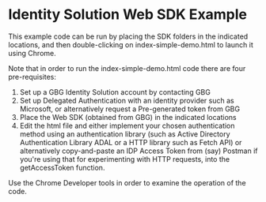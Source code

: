 # Identity Solution Web SDK Example

This example code can be run by placing the SDK folders in the indicated locations, and then double-clicking on index-simple-demo.html to launch it using Chrome.

Note that in order to run the index-simple-demo.html code there are four pre-requisites:

1. Set up a GBG Identity Solution account by contacting GBG
2. Set up Delegated Authentication with an identity provider such as Microsoft, or alternatively request a Pre-generated token from GBG
3. Place the Web SDK (obtained from GBG) in the indicated locations
4. Edit the html file and either implement your chosen authentication method using an authentication library (such as Active Directory Authentication Library ADAL or a HTTP library such as Fetch API) or alternatively copy-and-paste an IDP Access Token from (say) Postman if you're using that for experimenting with HTTP requests, into the getAccessToken function.

Use the Chrome Developer tools in order to examine the operation of the code.

